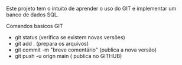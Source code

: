 Este projeto tem o intuito de aprender o uso do GIT e implementar um banco de dados SQL.

Comandos basicos GIT
- git status (verifica se existem novas versões)
- git add . (prepara os arquivos)
- git commit -m "breve comentário" (publica a nova versão)
- git push -u orign main ( publica no GITHUB)